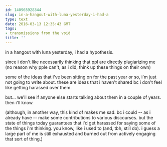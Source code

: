```yaml
---
id: 140965928344
slug: in-a-hangout-with-luna-yesterday-i-had-a
type: text
date: 2016-03-13 12:35:43 GMT
tags:
- transmissions from the void
title: ''
---
```


in a hangout with luna yesterday, i had a hypothesis.

since i don't like necessarily thinking that ppl are directly plagiarizing me (no reason why pple can't, as i did, think up these things on their own)

some of the ideas that i've been sitting on for the past year or so, i'm just not going to write about. these are ideas that i haven't shared bc i don't feel like getting harassed over them. 

but... we'll see if anyone else starts talking about them in a couple of years. then i'll know.

(although, in another way, this kind of makes me sad. bc i could -- as i already have -- make some contributions to various discourses. but the state of things today guarantees that i'd get harassed for saying some of the things i'm thinking. you know, like i used to (and, tbh, still do). i guess a large part of me is still exhausted and burned out from actively engaging that sort of thing.)